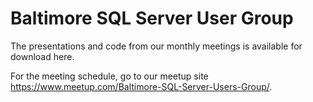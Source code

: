 # Baltimore SQL Server User Group

The presentations and code from our monthly meetings is available for download here.

For the meeting schedule, go to our meetup site https://www.meetup.com/Baltimore-SQL-Server-Users-Group/.  
